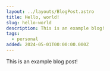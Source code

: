 ```yaml
---
layout: ../layouts/BlogPost.astro
title: Hello, world!
slug: hello-world
description: This is an example blog!
tags:
  - personal
added: 2024-05-01T00:00:00.000Z
---
```


This is an example blog post!
